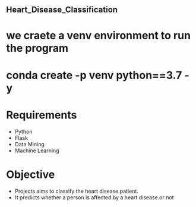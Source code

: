 ## Heart_Disease_Classification

# we craete a venv environment to run the program

# conda create -p venv python==3.7 -y

# Requirements

* Python
* Flask
* Data Mining
* Machine Learning

# Objective
* Projects aims to classify the heart disease patient.
* It predicts whether a person is affected by a heart disease or not
